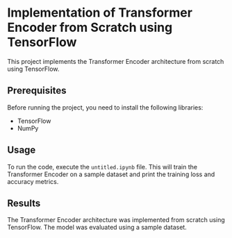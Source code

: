 # Implementation of Transformer Encoder from Scratch using TensorFlow

This project implements the Transformer Encoder architecture from scratch using TensorFlow. 

## Prerequisites

Before running the project, you need to install the following libraries:

- TensorFlow
- NumPy

## Usage

To run the code, execute the `untitled.ipynb` file. This will train the Transformer Encoder on a sample dataset and print the training loss and accuracy metrics.

## Results

The Transformer Encoder architecture was implemented from scratch using TensorFlow. The model was evaluated using a sample dataset.


